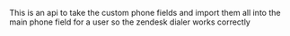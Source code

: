 This is an api to take the custom phone fields and import them all into the main phone field for a user so the zendesk dialer works correctly
